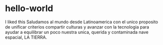 # hello-world
I liked this
Saludamos al mundo desde Latinoamerica 
con el unico proposito de unificar criterios compartir culturas
y avanzar con la tecnologia para ayudar a equilibrar un poco
nuestra unica, querida y contaminada nave espacial, LA TIERRA.
